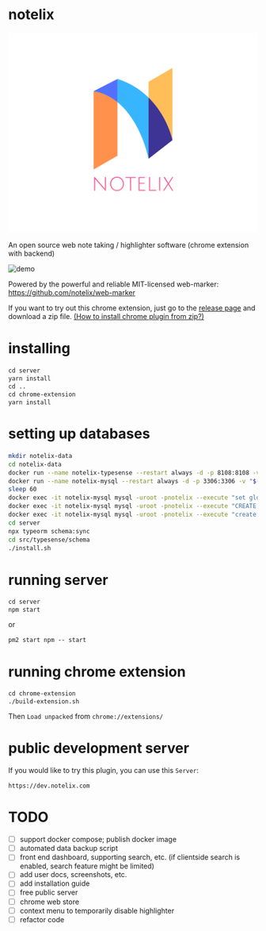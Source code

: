# notelix

![logo](design/logo/FullColor_TransparentBg_1280x1024_72dpi.png)

An open source web note taking / highlighter software (chrome extension with backend)

![demo](design/demo.gif)


Powered by the powerful and reliable MIT-licensed web-marker: https://github.com/notelix/web-marker

If you want to try out this chrome extension, just go to the [release page](https://github.com/notelix/notelix/releases/tag/0.0.1) and download a zip file. [(How to install chrome plugin from zip?)](https://dev.to/ben/how-to-install-chrome-extensions-manually-from-github-1612)

# installing
```
cd server
yarn install
cd ..
cd chrome-extension 
yarn install 
```

# setting up databases
```bash
mkdir notelix-data
cd notelix-data
docker run --name notelix-typesense --restart always -d -p 8108:8108 -v "$(pwd)/typesense-data:/data" typesense/typesense:0.20.0 --data-dir /data --api-key=Hu52dwsas2AdxdE --enable-cors
docker run --name notelix-mysql --restart always -d -p 3306:3306 -v "$(pwd)/mysql-data:/var/lib/mysql" -e MYSQL_ROOT_PASSWORD=notelix mysql/mysql-server:latest
sleep 60
docker exec -it notelix-mysql mysql -uroot -pnotelix --execute "set global max_allowed_packet = 1024*1024;"
docker exec -it notelix-mysql mysql -uroot -pnotelix --execute "CREATE USER 'root'@'%' IDENTIFIED WITH mysql_native_password BY '123456'; GRANT ALL ON *.* TO 'root'@'%'; FLUSH PRIVILEGES;"
docker exec -it notelix-mysql mysql -uroot -pnotelix --execute "create database notelix CHARACTER SET=utf8mb4 COLLATE utf8mb4_unicode_ci;"
cd server
npx typeorm schema:sync
cd src/typesense/schema
./install.sh
```

# running server
```
cd server
npm start
```

or

```
pm2 start npm -- start
```

# running chrome extension
```
cd chrome-extension
./build-extension.sh
```

Then `Load unpacked` from `chrome://extensions/`

# public development server

If you would like to try this plugin, you can use this `Server`:

```
https://dev.notelix.com
```

# TODO
* [ ] support docker compose; publish docker image
* [ ] automated data backup script
* [ ] front end dashboard, supporting search, etc. (if clientside search is enabled, search feature might be limited)
* [ ] add user docs, screenshots, etc.
* [ ] add installation guide
* [ ] free public server
* [ ] chrome web store
* [ ] context menu to temporarily disable highlighter
* [ ] refactor code
